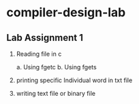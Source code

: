 # compiler-design-lab
## Lab Assignment 1
   1. Reading file in c
       
        a. Using fgetc
        b. Using fgets

   2. printing specific Individual word in txt file
   
   3. writing text file or binary file
